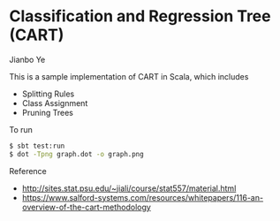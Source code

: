 Classification and Regression Tree (CART)
====
Jianbo Ye

This is a sample implementation of CART in Scala, which includes
 - Splitting Rules
 - Class Assignment
 - Pruning Trees

To run
```bash
$ sbt test:run
$ dot -Tpng graph.dot -o graph.png
```

Reference
 - http://sites.stat.psu.edu/~jiali/course/stat557/material.html
 - https://www.salford-systems.com/resources/whitepapers/116-an-overview-of-the-cart-methodology

